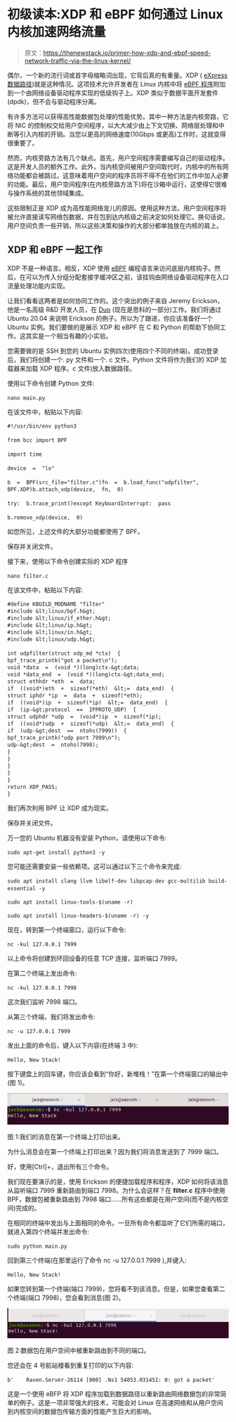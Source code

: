 # 初级读本:XDP 和 eBPF 如何通过 Linux 内核加速网络流量

> 原文：<https://thenewstack.io/primer-how-xdp-and-ebpf-speed-network-traffic-via-the-linux-kernel/>

偶尔，一个新的流行词或首字母缩略词出现，它背后真的有重量。XDP ( [eXpress 数据路径](https://www.iovisor.org/technology/xdp))就是这种情况。这项技术允许开发者在 Linux 内核中将 [eBPF 程序](https://thenewstack.io/how-ebpf-turns-linux-into-a-programmable-kernel/)附加到一个由网络设备驱动程序实现的低级钩子上。XDP 类似于数据平面开发套件(dpdk)，但不会与驱动程序分离。

有许多方法可以获得高性能数据包处理的性能优势。其中一种方法是内核旁路，它将 NIC 的控制权交给用户空间程序，以大大减少由上下文切换、网络层处理和中断等引入内核的开销。当您以更高的网络速度(10Gbps 或更高)工作时，这就变得很重要了。

然而，内核旁路方法有几个缺点。首先，用户空间程序需要编写自己的驱动程序。这是开发人员的额外工作。此外，当内核空间被用户空间取代时，内核中的所有网络功能都会被跳过。这意味着用户空间的程序员将不得不在他们的工作中加入必要的功能。最后，用户空间程序(在内核旁路方法下)将在沙箱中运行，这使得它很难与操作系统的其他领域集成。

这些限制正是 XDP 成为高性能网络宠儿的原因。使用这种方法，用户空间程序将被允许直接读写网络包数据，并在包到达内核级之前决定如何处理它。换句话说，用户空间负责一些开销，所以这些决策和操作的大部分都单独放在内核的肩上。

## XDP 和 eBPF 一起工作

XDP 不是一种语言。相反，XDP 使用 [eBPF](https://ebpf.io/) 编程语言来访问底层内核钩子。然后，在可以为传入分组分配套接字缓冲区之前，该挂钩由网络设备驱动程序在入口流量处理功能内实现。

让我们看看这两者是如何协同工作的。这个突出的例子来自 Jeremy Erickson，他是一名高级 R&D 开发人员，在 [Duo](https://duo.com/labs) (现在是思科的一部分)工作。我们将通过 Ubuntu 20.04 来说明 Erickson 的例子。所以为了跟进，你应该准备好一个 Ubuntu 实例。我们要做的是展示 XDP 和 eBPF 在 C 和 Python 的帮助下协同工作。这其实是一个相当有趣的小实验。

您需要做的是 SSH 到您的 Ubuntu 实例四次(使用四个不同的终端)。成功登录后，我们将创建一个. py 文件和一个. c 文件。Python 文件将作为我们的 XDP 加载器来加载 XDP 程序。c 文件)放入数据路径。

使用以下命令创建 Python 文件:

`nano main.py`

在该文件中，粘贴以下内容:

```
#!/usr/bin/env python3

from bcc import BPF

import time

device  =  "lo"

b  =  BPF(src_file="filter.c")fn  =  b.load_func("udpfilter",  BPF.XDP)b.attach_xdp(device,  fn,  0)

try:  b.trace_print()except KeyboardInterrupt:  pass

b.remove_xdp(device,  0)

```

如您所见，上述文件的大部分功能都使用了 BPF。

保存并关闭文件。

接下来，使用以下命令创建实际的 XDP 程序

`nano filter.c`

在该文件中，粘贴以下内容:

```
#define KBUILD_MODNAME "filter"
#include &lt;linux/bpf.h&gt;
#include &lt;linux/if_ether.h&gt;
#include &lt;linux/ip.h&gt;
#include &lt;linux/in.h&gt;
#include &lt;linux/udp.h&gt;

int udpfilter(struct xdp_md *ctx)  {
bpf_trace_printk("got a packet\n");
void *data  =  (void *)(long)ctx-&gt;data;
void *data_end  =  (void *)(long)ctx-&gt;data_end;
struct ethhdr *eth  =  data;
if  ((void*)eth  +  sizeof(*eth)  &lt;=  data_end)  {
struct iphdr *ip  =  data  +  sizeof(*eth);
if  ((void*)ip  +  sizeof(*ip)  &lt;=  data_end)  {
if  (ip-&gt;protocol  ==  IPPROTO_UDP)  {
struct udphdr *udp  =  (void*)ip  +  sizeof(*ip);
if  ((void*)udp  +  sizeof(*udp)  &lt;=  data_end)  {
if  (udp-&gt;dest  ==  ntohs(7999))  {
bpf_trace_printk("udp port 7999\n");
udp-&gt;dest  =  ntohs(7998);
}
}
}
}
}
return XDP_PASS;
}

```

我们再次利用 BPF 让 XDP 成为现实。

保存并关闭文件。

万一您的 Ubuntu 机器没有安装 Python，请使用以下命令:

`sudo apt-get install python3 -y`

您可能还需要安装一些依赖项。这可以通过以下三个命令来完成:

`sudo apt install clang llvm libelf-dev libpcap-dev gcc-multilib build-essential -y`

`sudo apt install linux-tools-$(uname -r)`

`sudo apt install linux-headers-$(uname -r) -y`

现在，转到第一个终端窗口，运行以下命令:

`nc -kul 127.0.0.1 7999`

以上命令将创建到环回设备的任意 TCP 连接，监听端口 7999。

在第二个终端上发出命令:

`nc -kul 127.0.0.1 7998`

这次我们监听 7998 端口。

从第三个终端，我们将发出命令:

`nc -u 127.0.0.1 7999`

发出上面的命令后，键入以下内容(在终端 3 中):

`Hello, New Stack!`

按下键盘上的回车键，你应该会看到“你好，新堆栈！”在第一个终端窗口的输出中(图 1)。

![](img/34b137b0ba005ac59cd5a121535f364d.png)

图 1:我们的消息在第一个终端上打印出来。

为什么消息会在第一个终端上打印出来？因为我们将消息发送到了 7999 端口。

好，使用[Ctrl]+，退出所有三个命令。

我们现在要演示的是，使用 Erickson 的便捷加载程序和程序，XDP 如何将该消息从监听端口 7999 重新路由到端口 7998。为什么会这样？在 **filter.c** 程序中使用 BPF，数据包被重新路由到 7998 端口……所有这些都是在用户空间(而不是内核空间)完成的。

在相同的终端中发出与上面相同的命令。一旦所有命令都监听了它们所需的端口，就进入第四个终端并发出命令:

`sudo python main.py`

回到第三个终端(在那里运行了命令 nc -u 127.0.0.1 7999 ),并键入:

`Hello, New Stack!`

如果您转到第一个终端(端口 7999)，您将看不到该消息。但是，如果您查看第二个终端(端口 7998)，您会看到消息(图 2)。

![](img/9d3e7dc7157c497ab55928aa2fc1b8f7.png)

图 2:数据包在用户空间中被重新路由到不同的端口。

您还会在 4 号航站楼看到重复打印的以下内容:

`b'    Raven.Server-26114 [000] .Ns1 54853.031451: 0: got a packet'`

这是一个使用 eBFP 将 XDP 程序加载到数据路径以重新路由网络数据包的非常简单的例子。这是一项非常强大的技术，可能会对 Linux 在高速网络和从用户空间到内核空间的数据包传输方面的性能产生巨大的影响。

<svg xmlns:xlink="http://www.w3.org/1999/xlink" viewBox="0 0 68 31" version="1.1"><title>Group</title> <desc>Created with Sketch.</desc></svg>